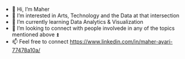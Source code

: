 - 👋 Hi, I’m Maher
- 🎨 I’m interested in Arts, Technology and the Data at that intersection 
- 🌱 I’m currently learning Data Analytics & Visualization 
- 🧠 I’m looking to connect with people involvede in any of the topics mentioned above ⏫
- 📫 Feel free to connect https://www.linkedin.com/in/maher-ayari-77478a10a/

<!---
ayammaher/ayammaher is a ✨ special ✨ repository because its `README.md` (this file) appears on your GitHub profile.
You can click the Preview link to take a look at your changes.
--->
